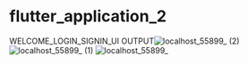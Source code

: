 # flutter_application_2

WELCOME_LOGIN_SIGNIN_UI
OUTPUT![localhost_55899_ (2)](https://user-images.githubusercontent.com/108115666/198511461-c67732c2-3fde-4abd-833e-a7429e531a2b.png)
![localhost_55899_ (1)](https://user-images.githubusercontent.com/108115666/198511468-e2fc9adf-8a9c-4d19-bfae-2f9e68e432f7.png)
![localhost_55899_](https://user-images.githubusercontent.com/108115666/198511472-8986b00f-9585-4165-8105-d12012b40d76.png)
